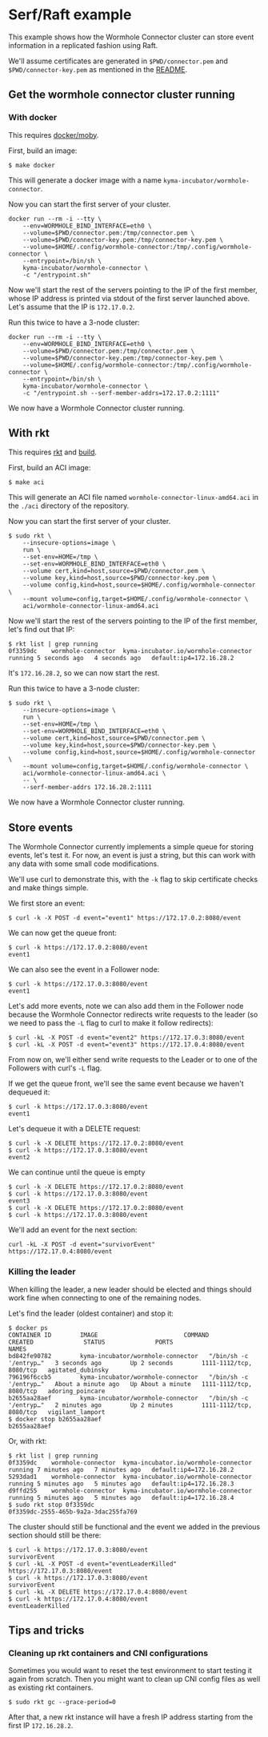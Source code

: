 # Serf/Raft example

This example shows how the Wormhole Connector cluster can store event information in a replicated fashion using Raft.

We'll assume certificates are generated in `$PWD/connector.pem` and `$PWD/connector-key.pem` as mentioned in the [README](../README.md#generate-certificates).

## Get the wormhole connector cluster running

### With docker

This requires [docker/moby](https://github.com/moby/moby/releases).

First, build an image:

```
$ make docker
```

This will generate a docker image with a name `kyma-incubator/wormhole-connector`.

Now you can start the first server of your cluster.

```
docker run --rm -i --tty \
    --env=WORMHOLE_BIND_INTERFACE=eth0 \
    --volume=$PWD/connector.pem:/tmp/connector.pem \
    --volume=$PWD/connector-key.pem:/tmp/connector-key.pem \
    --volume=$HOME/.config/wormhole-connector:/tmp/.config/wormhole-connector \
    --entrypoint=/bin/sh \
    kyma-incubator/wormhole-connector \
    -c "/entrypoint.sh"
```

Now we'll start the rest of the servers pointing to the IP of the first member, whose IP address is printed via stdout of the first server launched above. Let's assume that the IP is `172.17.0.2`.

Run this twice to have a 3-node cluster:

```
docker run --rm -i --tty \
    --env=WORMHOLE_BIND_INTERFACE=eth0 \
    --volume=$PWD/connector.pem:/tmp/connector.pem \
    --volume=$PWD/connector-key.pem:/tmp/connector-key.pem \
    --volume=$HOME/.config/wormhole-connector:/tmp/.config/wormhole-connector \
    --entrypoint=/bin/sh \
    kyma-incubator/wormhole-connector \
    -c "/entrypoint.sh --serf-member-addrs=172.17.0.2:1111"
```

We now have a Wormhole Connector cluster running.

## With rkt

This requires [rkt](https://github.com/rkt/rkt/releases) and [build](https://github.com/containers/build/releases).

First, build an ACI image:

```
$ make aci
```

This will generate an ACI file named `wormhole-connector-linux-amd64.aci` in the `./aci` directory of the repository.

Now you can start the first server of your cluster.

```
$ sudo rkt \
    --insecure-options=image \
    run \
    --set-env=HOME=/tmp \
    --set-env=WORMHOLE_BIND_INTERFACE=eth0 \
    --volume cert,kind=host,source=$PWD/connector.pem \
    --volume key,kind=host,source=$PWD/connector-key.pem \
    --volume config,kind=host,source=$HOME/.config/wormhole-connector \
    --mount volume=config,target=$HOME/.config/wormhole-connector \
    aci/wormhole-connector-linux-amd64.aci
```

Now we'll start the rest of the servers pointing to the IP of the first member, let's find out that IP:

```
$ rkt list | grep running
0f3359dc	wormhole-connector	kyma-incubator.io/wormhole-connector	running	5 seconds ago	4 seconds ago	default:ip4=172.16.28.2
```

It's `172.16.28.2`, so we can now start the rest.

Run this twice to have a 3-node cluster:

```
$ sudo rkt \
    --insecure-options=image \
    run \
    --set-env=HOME=/tmp \
    --set-env=WORMHOLE_BIND_INTERFACE=eth0 \
    --volume cert,kind=host,source=$PWD/connector.pem \
    --volume key,kind=host,source=$PWD/connector-key.pem \
    --volume config,kind=host,source=$HOME/.config/wormhole-connector \
    --mount volume=config,target=$HOME/.config/wormhole-connector \
    aci/wormhole-connector-linux-amd64.aci \
    -- \
    --serf-member-addrs 172.16.28.2:1111
```

We now have a Wormhole Connector cluster running.

## Store events

The Wormhole Connector currently implements a simple queue for storing events, let's test it.
For now, an event is just a string, but this can work with any data with some small code modifications.

We'll use curl to demonstrate this, with the `-k` flag to skip certificate checks and make things simple.

We first store an event:

```
$ curl -k -X POST -d event="event1" https://172.17.0.2:8080/event
```

We can now get the queue front:

```
$ curl -k https://172.17.0.2:8080/event
event1
```

We can also see the event in a Follower node:

```
$ curl -k https://172.17.0.3:8080/event
event1
```

Let's add more events, note we can also add them in the Follower node because the Wormhole Connector redirects write requests to the leader (so we need to pass the `-L` flag to curl to make it follow redirects):

```
$ curl -kL -X POST -d event="event2" https://172.17.0.3:8080/event
$ curl -kL -X POST -d event="event3" https://172.17.0.4:8080/event
```

From now on, we'll either send write requests to the Leader or to one of the Followers with curl's `-L` flag.

If we get the queue front, we'll see the same event because we haven't dequeued it:

```
$ curl -k https://172.17.0.3:8080/event
event1
```

Let's dequeue it with a DELETE request:

```
$ curl -k -X DELETE https://172.17.0.2:8080/event
$ curl -k https://172.17.0.3:8080/event
event2
```

We can continue until the queue is empty

```
$ curl -k -X DELETE https://172.17.0.2:8080/event
$ curl -k https://172.17.0.3:8080/event
event3
$ curl -k -X DELETE https://172.17.0.2:8080/event
$ curl -k https://172.17.0.3:8080/event

```

We'll add an event for the next section:

```
curl -kL -X POST -d event="survivorEvent" https://172.17.0.4:8080/event
```

### Killing the leader

When killing the leader, a new leader should be elected and things should work fine when connecting to one of the remaining nodes.

Let's find the leader (oldest container) and stop it:

```
$ docker ps
CONTAINER ID        IMAGE                        COMMAND                  CREATED              STATUS              PORTS                     NAMES
bd842fe90782        kyma-incubator/wormhole-connector   "/bin/sh -c '/entryp…"   3 seconds ago        Up 2 seconds        1111-1112/tcp, 8080/tcp   agitated_dubinsky
796196f6ccb5        kyma-incubator/wormhole-connector   "/bin/sh -c '/entryp…"   About a minute ago   Up About a minute   1111-1112/tcp, 8080/tcp   adoring_poincare
b2655aa28aef        kyma-incubator/wormhole-connector   "/bin/sh -c '/entryp…"   2 minutes ago        Up 2 minutes        1111-1112/tcp, 8080/tcp   vigilant_lamport
$ docker stop b2655aa28aef
b2655aa28aef
```

Or, with rkt:

```
$ rkt list | grep running
0f3359dc	wormhole-connector	kyma-incubator.io/wormhole-connector	running	7 minutes ago	7 minutes ago	default:ip4=172.16.28.2
5293dad1	wormhole-connector	kyma-incubator.io/wormhole-connector	running	5 minutes ago	5 minutes ago	default:ip4=172.16.28.3
d9ffd255	wormhole-connector	kyma-incubator.io/wormhole-connector	running	5 minutes ago	5 minutes ago	default:ip4=172.16.28.4
$ sudo rkt stop 0f3359dc
0f3359dc-2555-465b-9a2a-3dac255fa769
```

The cluster should still be functional and the event we added in the previous section should still be there:

```
$ curl -k https://172.17.0.3:8080/event
survivorEvent
$ curl -kL -X POST -d event="eventLeaderKilled" https://172.17.0.3:8080/event
$ curl -k https://172.17.0.3:8080/event
survivorEvent
$ curl -kL -X DELETE https://172.17.0.4:8080/event
$ curl -k https://172.17.0.4:8080/event
eventLeaderKilled
```

## Tips and tricks

### Cleaning up rkt containers and CNI configurations

Sometimes you would want to reset the test environment to start testing it again from scratch.
Then you might want to clean up CNI config files as well as existing rkt containers.

```
$ sudo rkt gc --grace-period=0
```

After that, a new rkt instance will have a fresh IP address starting from the first IP `172.16.28.2`.
